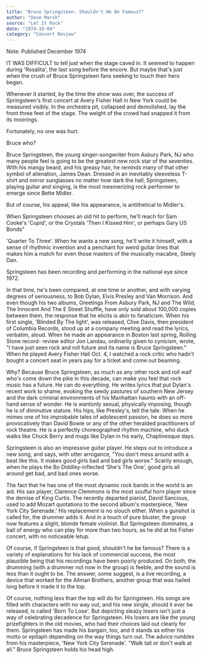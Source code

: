 ```yaml
---
title: "Bruce Springsteen: Shouldn't He Be Famous?"
author: "Dave Marsh"
source: "Let It Rock"
date: "1974-10-04"
category: "Concert Review"
---
```


Note: Published December 1974

IT WAS DIFFICULT to tell just when the stage caved in. It seemed to happen during 'Rosalita', the last song before the encore. But maybe that's just when the crush of Bruce Springsteen fans seeking to touch their hero began.

Whenever it started, by the time the show was over, the success of Springsteen's first concert at Avery Fisher Hall in New York could be measured visibly. In the orchestra pit, collapsed and demolished, lay the front three feet of the stage. The weight of the crowd had snapped it from its moorings.

Fortunately, no one was hurt.

Bruce who?

Bruce Springsteen, the young singer-songwriter from Asbury Park, NJ who many people feel is going to be the greatest new rock star of the seventies. With his mangy beard, and his greasy hair, he reminds many of that other symbol of alienation, James Dean. Dressed in an inevitably sleeveless T-shirt and mirror sunglasses no matter how dark the hall, Springsteen, playing guitar and singing, is the most mesmerizing rock performer to emerge since Bette Midler.

But of course, his appeal, like his appearance, is antithetical to Midler's.

When Springsteen chooses an old hit to perform, he'll reach for Sam Cooke's 'Cupid', or the Crystals 'Then I Kissed Him', or perhaps Gary US Bonds"

'Quarter To Three'. When he wants a new song, he'll write it himself, with a sense of rhythmic invention and a penchant for weird guitar lines that makes him a match for even those masters of the musically macabre, Steely Dan.

Springsteen has been recording and performing in the national eye since 1972\.

In that time, he's been compared, at one time or another, and with varying degrees of seriousness, to Bob Dylan, Elvis Presley and Van Morrison. And even though his two albums, Greetings From Asbury Park, NJ and The Wild, The Innocent And The E Street Shuffle, have only sold about 100,000 copies between them, the response that he elicits is akin to fanaticism. When his first single, 'Blinded By The light', was released, Clive Davis, then president of Columbia Records, stood up at a company meeting and read the lyrics, verbatim, aloud. When he made an appearance in Boston last spring, Rolling Stone record- review editor Jon Landau, ordinarily given to cynicism, wrote, "I have just seen rock and roll future and its name is Bruce Springsteen." When he played Avery Fisher Hall Oct. 4, I watched a rock critic who hadn't bought a concert seat in years pay for a ticket and come out beaming.

Why? Because Bruce Springsteen, as much as any other rock and roll waif who's come down the pike in this decade, can make you feel that rock music has a future. He can do everything. He writes lyrics that put Dylan's recent work to shame, evoking the seedy pastures of southern New Jersey and the dark criminal environments of his Manhattan haunts with an off-hand sense of wonder. He is wantonly sexual, physically imposing, though he is of diminutive stature. His hips, like Presley's, tell the tale. When he mimes one of his improbable tales of adolescent passion, he does so more provocatively than David Bowie or any of the other heralded practitioners of rock theatre. He is a perfectly choreographed rhythm machine, who duck walks like Chuck Berry and mugs like Dylan in his early, Chaplinesque days.

Springsteen is also an impressive guitar player. He steps out to introduce a new song, and says, with utter arrogance, "You don't mess around with a beat like this. It makes good girls bad and bad girls worse." Scarily enough, when he plays the Bo Diddley-inflected 'She's The One', good girls all around get bad, and bad ones worse.

The fact that he has one of the most dynamic rock bands in the world is an aid. His sax player, Clarence Clemmons is the most soulful horn player since the demise of King Curtis. The recently departed pianist, David Sancious, used to add Mozart quotations to the second album's masterpiece, 'New York City Serenade.' His replacement is no slouch either. When a gunshot is called for, the drummer adds it. And in a touch of pure bluster, the group now features a slight, blonde female violinist. But Springsteen dominates, a ball of energy who can play for more than two hours, as he did at his Fisher concert, with no noticeable letup.

Of course, if Springsteen is that good, shouldn't he be famous? There is a variety of explanations for his lack of commercial success, the most plausible being that his recordings have been poorly produced. On both, the drumming (with a drummer not now in the group) is feeble, and the sound is less than it ought to be. The answer, some suggest, is a live recording, a device that worked for the Allman Brothers, another group that was hailed long before it made it to the top.

Of course, nothing less than the top will do for Springsteen. His songs are filled with characters with no way out, and his new single, should it ever be released, is called 'Born To Lose'. But depicting sleazy losers isn't just a way of celebrating decadence for Springsteen. His losers are like the young prizefighters in the old movies, who had their choices laid out clearly for them. Springsteen has made his bargain, too, and it stands as either his motto or epitaph depending on the way things turn out. The advice rumbles from his masterpiece, 'New York City Serenade'. "Walk tall or don't walk at all." Bruce Springsteen holds his head high.